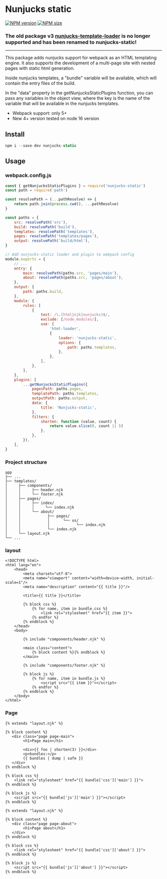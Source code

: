[npm-url]: https://www.npmjs.com/package/nunjucks-static
[npm-image]: https://img.shields.io/npm/v/nunjucks-static?color=blue
[logo-url]: https://github.com/ereminnf/nunjucks-static
[logo-image]: https://i.ibb.co/ZLJQnqP/nunjucks-static.webp
[size-image]: https://img.shields.io/npm/dm/nunjucks-static.svg
[size-url]: https://www.npmjs.com/package/nunjucks-static

# Nunjucks static

[![NPM version][npm-image]][npm-url] [![NPM size][size-image]][size-url]

### The old package v3 [nunjucks-template-loader](https://www.npmjs.com/package/nunjucks-template-loader) is no longer supported and has been renamed to nunjucks-static!

---

This package adds nunjucks support for webpack as an HTML templating engine. It also supports the development of a multi-page site with nested pages with static html generation.

Inside nunjucks templates, a "bundle" variable will be available, which will contain the entry files of the build.

In the "data" property in the getNunjucksStaticPlugins function, you can pass any variables in the object view, where the key is the name of the variable that will be available in the nunjucks templates.

-   Webpack support: only 5+
-   New 4+ version tested on node 16 version

## Install

```js
npm i --save-dev nunjucks-static
```

## Usage

### webpack.config.js

```js
const { getNunjucksStaticPlugins } = require('nunjucks-static')
const path = require('path')

const resolvePath = (...pathResolve) => {
    return path.join(process.cwd(), ...pathResolve)
}

const paths = {
    src: resolvePath('src'),
    build: resolvePath('build'),
    templates: resolvePath('templates'),
    pages: resolvePath('templates/pages'),
    output: resolvePath('build/html'),
}

// Add nunjucks-static loader and plugin to webpack config
module.exports = {
    // ...
    entry: {
        main: resolvePath(paths.src, 'pages/main'),
        about: resolvePath(paths.src, 'pages/about'),
    },
    output: {
        path: paths.build,
    },
    module: {
        rules: [
            {
                test: /\.(html|njk|nunjucks)$/,
                exclude: [/node_modules/],
                use: [
                    'html-loader',
                    {
                        loader: 'nunjucks-static',
                        options: {
                            path: paths.templates,
                        },
                    },
                ],
            },
        ],
    },
    plugins: [
        ...getNunjucksStaticPlugins({
            pagesPath: paths.pages,
            templatePath: paths.templates,
            outputPath: paths.output,
            data: {
                title: 'Nunjucks-static',
            },
            filters: {
                shorten: function (value, count) {
                    return value.slice(0, count || 5)
                },
            },
        }),
    ],
}
```

### Project structure

```
app
├── ...
├── templates/
│     ├── components/
│     │     ├── header.njk
│     │     └── footer.njk
│     ├── pages/
│     │     ├── index/
│     │     │     └── index.njk
│     │     └── about/
│     │            ├── pages/
│     │            │      └── us/
│     │            │            └── index.njk
│     │            └── index.njk
│     └── layout.njk
└── ...
```

### layout

```twig
<!DOCTYPE html>
<html lang="en">
    <head>
        <meta charset="utf-8">
        <meta name="viewport" content="width=device-width, initial-scale=1"/>
        <meta name="description" content="{{ title }}"/>
        
        <title>{{ title }}</title>

        {% block css %}
            {% for name, item in bundle.css %}
                <link rel="stylesheet" href="{{ item }}">
            {% endfor %}
        {% endblock %}
    </head>
    <body>

        {% include "components/header.njk" %}

        <main class="content">
            {% block content %}{% endblock %}
        </main>

        {% include "components/footer.njk" %}

        {% block js %}
            {% for name, item in bundle.js %}
                <script src="{{ item }}"></script>
            {% endfor %}
        {% endblock %}
    </body>
</html>
```

### Page

```twig
{% extends "layout.njk" %}

{% block content %}
   <div class="page page-main">
        <h1>Page main</h1>

        <div>{{ foo | shorten(3) }}</div>
        <p>bundles:</p>
        {{ bundles | dump | safe }}
   </div>
{% endblock %}

{% block css %}
    <link rel="stylesheet" href="{{ bundle['css']['main'] }}">
{% endblock %}

{% block js %}
    <script src="{{ bundle['js']['main'] }}"></script>
{% endblock %}
```

```twig
{% extends "layout.njk" %}

{% block content %}
   <div class="page page-about">
        <h1>Page about</h1>
   </div>
{% endblock %}

{% block css %}
    <link rel="stylesheet" href="{{ bundle['css']['about'] }}">
{% endblock %}

{% block js %}
    <script src="{{ bundle['js']['about'] }}"></script>
{% endblock %}
```
